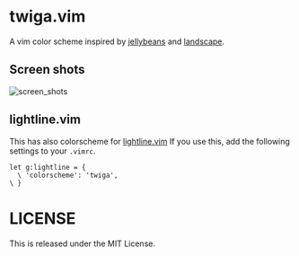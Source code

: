 # twiga.vim

A vim color scheme inspired by [jellybeans][] and [landscape][].

## Screen shots

![screen_shots](https://cloud.githubusercontent.com/assets/4939774/5169360/f54c48ae-7449-11e4-83c6-a9a1d2653121.png)

## lightline.vim

This has also colorscheme for [lightline.vim][] If you use this, add the following settings to your `.vimrc`.

```vim
let g:lightline = {
  \ 'colorscheme': 'twiga',
\ }
```

# LICENSE

This is released under the MIT License.

[jellybeans]: https://github.com/nanotech/jellybeans.vim
[landscape]: https://github.com/itchyny/landscape.vim
[lightline.vim]: https://github.com/itchyny/lightline.vim
